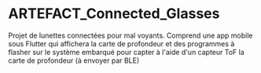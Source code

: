 # ARTEFACT_Connected_Glasses
Projet de lunettes connectées pour mal voyants. Comprend une app mobile sous Flutter qui affichera la carte de profondeur et des programmes à flasher sur le système embarqué pour capter à l'aide d'un capteur ToF la carte de profondeur (à envoyer par BLE)
